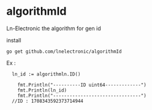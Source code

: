 # algorithmId
Ln-Electronic the algorithm for gen id

install 
```
go get github.com/lnelectronic/algorithmId
```

Ex :
```
  ln_id := algorithmln.ID()

	fmt.Println("----------ID uint64-------------")
	fmt.Println(ln_id)
	fmt.Println("--------------------------------")
  //ID : 1708343592373714944
```
